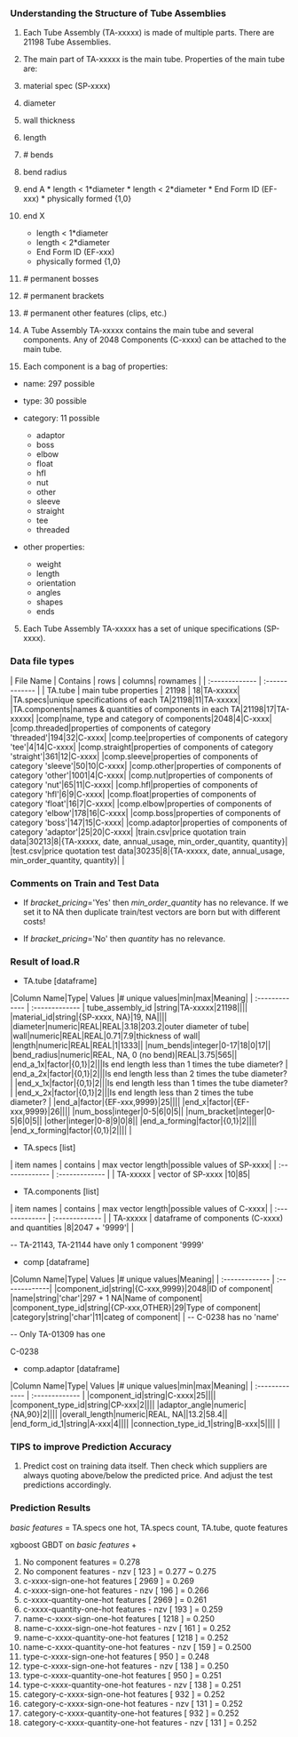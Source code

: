 ### Understanding the Structure of Tube Assemblies
1. Each Tube Assembly (TA-xxxxx) is made of multiple parts. There are 21198 Tube Assemblies.

2. The main part of TA-xxxxx is the main tube. Properties of the main tube are:
  1. material spec (SP-xxxx)
  2. diameter
  3. wall thickness
  4. length
  5. \# bends
  6. bend radius
  7. end A
    * length < 1\*diameter
    * length < 2*diameter
    * End Form ID (EF-xxx)
    * physically formed {1,0}
  8. end X
      * length < 1\*diameter
      * length < 2*diameter
      * End Form ID (EF-xxx)
      * physically formed {1,0}
  9. \# permanent bosses
  10. \# permanent brackets
  11. \# permanent other features (clips, etc.)

3. A Tube Assembly TA-xxxxx contains the main tube and several components. Any of 2048 Components (C-xxxx) can be attached to the main tube.

4. Each component is a bag of properties:
  * name: 297 possible

  * type: 30 possible

  * category: 11 possible

      * adaptor
      * boss
      * elbow
      * float
      * hfl
      * nut
      * other
      * sleeve
      * straight
      * tee
      * threaded

  * other properties:

      * weight
      * length
      * orientation
      * angles
      * shapes
      * ends

5. Each Tube Assembly TA-xxxxx has a set of unique specifications (SP-xxxx).

### Data file types

| File Name    | Contains     | rows | columns| rownames |
| :------------- | :------------- |
| TA.tube | main tube properties | 21198 | 18|TA-xxxxx|
|TA.specs|unique specifications of each TA|21198|11|TA-xxxxx|
|TA.components|names & quantities of components in each TA|21198|17|TA-xxxxx|
|comp|name, type and category of components|2048|4|C-xxxx|
|comp.threaded|properties of components of category 'threaded'|194|32|C-xxxx|
|comp.tee|properties of components of category 'tee'|4|14|C-xxxx|
|comp.straight|properties of components of category 'straight'|361|12|C-xxxx|
|comp.sleeve|properties of components of category 'sleeve'|50|10|C-xxxx|
|comp.other|properties of components of category 'other'|1001|4|C-xxxx|
|comp.nut|properties of components of category 'nut'|65|11|C-xxxx|
|comp.hfl|properties of components of category 'hfl'|6|9|C-xxxx|
|comp.float|properties of components of category 'float'|16|7|C-xxxx|
|comp.elbow|properties of components of category 'elbow'|178|16|C-xxxx|
|comp.boss|properties of components of category 'boss'|147|15|C-xxxx|
|comp.adaptor|properties of components of category 'adaptor'|25|20|C-xxxx|
|train.csv|price quotation train data|30213|8|{TA-xxxxx, date, annual_usage, min_order_quantity, quantity}|
|test.csv|price quotation test data|30235|8|{TA-xxxxx, date, annual_usage, min_order_quantity, quantity}|
|

### Comments on Train and Test Data
* If *bracket_pricing*='Yes' then *min_order_quantity* has no relevance. If we set it to NA then duplicate train/test vectors are born but with different costs!

* If *bracket_pricing*='No' then *quantity* has no relevance.

### Result of load.R

* TA.tube [dataframe]

|Column Name|Type| Values |\# unique values|min|max|Meaning|
| :------------- | :-------------
| tube_assembly_id |string|TA-xxxxx|21198||||
|material_id|string|{SP-xxxx, NA}|19, NA||||
|diameter|numeric|REAL|REAL|3.18|203.2|outer diameter of tube|
|wall|numeric|REAL|REAL|0.71|7.9|thickness of wall|
|length|numeric|REAL|REAL|1|1333||
|num_bends|integer|0-17|18|0|17||
|bend_radius|numeric|REAL, NA, 0 (no bend)|REAL|3.75|565||
|end_a_1x|factor|{0,1}|2|||Is end length less than 1 times the tube diameter? |
|end_a_2x|factor|{0,1}|2|||Is end length less than 2 times the tube diameter? |
|end_x_1x|factor|{0,1}|2|||Is end length less than 1 times the tube diameter? |
|end_x_2x|factor|{0,1}|2|||Is end length less than 2 times the tube diameter? |
|end_a|factor|{EF-xxx,9999}|25||||
|end_x|factor|{EF-xxx,9999}|26||||
|num_boss|integer|0-5|6|0|5||
|num_bracket|integer|0-5|6|0|5||
|other|integer|0-8|9|0|8||
|end_a_forming|factor|{0,1}|2||||
|end_x_forming|factor|{0,1}|2||||
|


*  TA.specs [list]

| item names     | contains     | max vector length|possible values of SP-xxxx|
| :------------- | :------------- |
|   TA-xxxxx   | vector of SP-xxxx  |10|85|

* TA.components [list]

| item names     | contains     | max vector length|possible values of C-xxxx|
| :------------- | :------------- |
|   TA-xxxxx   | dataframe of components (C-xxxx) and quantities  |8|2047 + '9999'|
|

-- TA-21143, TA-21144 have only 1 component '9999'

* comp [dataframe]

|Column Name|Type| Values |\# unique values|Meaning|
| :------------- | :-------------|
|component_id|string|{C-xxx,9999}|2048|ID of component|
|name|string|'char'|297 + 1 NA|Name of component|
|component_type_id|string|{CP-xxx,OTHER}|29|Type of component|
|category|string|'char'|11|categ of component|
|
-- C-0238 has no 'name'

-- Only TA-01309 has one


 C-0238

* comp.adaptor [dataframe]

|Column Name|Type| Values |\# unique values|min|max|Meaning|
| :------------- | :------------- |
|component_id|string|C-xxxx|25||||
|component_type_id|string|CP-xxx|2||||
|adaptor_angle|numeric|{NA,90}|2||||
|overall_length|numeric|REAL, NA||13.2|58.4||
|end_form_id_1|string|A-xxx|4||||
|connection_type_id_1|string|B-xxx|5||||
|

### TIPS to improve Prediction Accuracy
1. Predict cost on training data itself. Then check which suppliers are always quoting above/below the predicted price. And adjust the test predictions accordingly.

### Prediction Results
*basic features* = TA.specs one hot, TA.specs count, TA.tube, quote features

xgboost GBDT on *basic features* +

1. No component features = 0.278
2. No component features - nzv [ 123 ] = 0.277 ~ 0.275
3. c-xxxx-sign-one-hot features [ 2969 ] = 0.269
4. c-xxxx-sign-one-hot features - nzv [ 196 ] = 0.266
5. c-xxxx-quantity-one-hot features [ 2969 ] = 0.261
6. c-xxxx-quantity-one-hot features - nzv [ 193 ] = 0.259
7. name-c-xxxx-sign-one-hot features [ 1218 ] = 0.250
8. name-c-xxxx-sign-one-hot features - nzv [ 161 ] = 0.252
9. name-c-xxxx-quantity-one-hot features [ 1218 ] = 0.252
10. name-c-xxxx-quantity-one-hot features - nzv [ 159 ] = 0.2500
11. type-c-xxxx-sign-one-hot features [ 950 ] = 0.248
12. type-c-xxxx-sign-one-hot features - nzv [ 138 ] = 0.250
13. type-c-xxxx-quantity-one-hot features [ 950 ] = 0.251
14. type-c-xxxx-quantity-one-hot features - nzv [ 138 ] = 0.251
15. category-c-xxxx-sign-one-hot features [ 932 ] = 0.252
16. category-c-xxxx-sign-one-hot features - nzv [ 131 ] = 0.252
17. category-c-xxxx-quantity-one-hot features [ 932 ] = 0.252
18. category-c-xxxx-quantity-one-hot features - nzv [ 131 ] = 0.252
